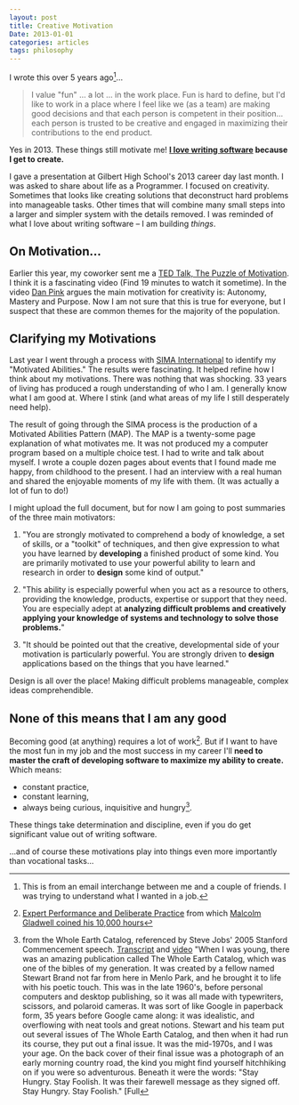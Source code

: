 ```yaml
---
layout: post
title: Creative Motivation
Date: 2013-01-01
categories: articles
tags: philosophy
--- 
```


I wrote this over 5 years ago[^1]...

> I value "fun" ... a lot ... in the work place. Fun is hard to define, but I'd like to work in a place where I feel like we (as a team) are making good decisions and that each person is competent in their position... each person is trusted to be creative and engaged in maximizing their contributions to the end product. 
 

Yes in 2013. These things still motivate me! **[I love writing software](/resume/) because I get to create.**

I gave a presentation at Gilbert High School's 2013 career day last month. I was asked to share about life as a Programmer. I focused on creativity. Sometimes that looks like creating solutions that deconstruct hard problems into manageable tasks. Other times that will combine many small steps into a larger and simpler system with the details removed. I was reminded of what I love about writing software – I am building *things*.

## On Motivation...

Earlier this year, my coworker sent me a [TED Talk, The Puzzle of Motivation](http://www.ted.com/talks/dan_pink_on_motivation.html). I think it is a fascinating video (Find 19 minutes to watch it sometime).  In the video [Dan Pink](http://www.danpink.com/) argues the main motivation for creativity is: Autonomy, Mastery
and Purpose. Now I am not sure that this is true for everyone, but I suspect that these are common themes for the majority of the population.

## Clarifying my Motivations

Last year I went through a process with [SIMA International](http://www.simainternational.com/sima.cfm) to  identify my "Motivated Abilities." The results were fascinating. It helped refine how I think about my motivations. There was nothing that was shocking. 33 years of living has produced a rough understanding of who I am. I generally know what I am good at. Where I stink (and what areas of my life I still desperately need help). 

The result of going through the SIMA process is the production of a Motivated Abilities Pattern (MAP). The MAP is a twenty-some page explanation of what motivates me. It was not produced my a computer program based on a multiple choice test. I had to write and talk about myself. I wrote a couple dozen pages about events that I found made me happy, from childhood to the present. I had an interview with a real human and shared the enjoyable moments of my life with them. (It was actually a lot of fun to do!)

I might upload the full document, but for now I am going to post summaries of the three main motivators:

1. "You are strongly motivated to comprehend a body of knowledge, a set of skills, or a "toolkit" of techniques, and then give expression to what you have learned by **developing** a finished product of some kind. You are primarily motivated to use your powerful ability to learn and research in order to **design** some kind of output."

2. "This ability is especially powerful when you act as a resource to others, providing the knowledge, products, expertise or support that they need. You are especially adept at **analyzing difficult problems and creatively applying your knowledge of systems and technology to solve those problems.**"

3. "It should be pointed out that the creative, developmental side of your motivation is particularly powerful. You are strongly driven to **design** applications based on the things that you have learned."

Design is all over the place! Making difficult problems manageable, complex ideas comprehendible. 

## None of this means that I am any good

Becoming good (at anything) requires a lot of work[^2]. But if I want to have the most fun in my job and the most success in my career I'll **need to master the craft of developing software to maximize my ability to create.** Which means:
- constant practice, 
- constant learning, 
- always being curious, inquisitive and hungry[^3]. 

These things take determination and discipline, even if you do get significant value out of writing software.

...and of course these motivations play into things even more importantly than vocational tasks...

[^1]: This is from an email interchange between me and a couple of friends. I was trying to understand what I wanted in a job.

[^2]: [Expert Performance and Deliberate Practice](http://www.psy.fsu.edu/faculty/ericsson/ericsson.exp.perf.html) from which [Malcolm Gladwell coined his 10,000 hours](http://www.gladwell.com/outliers/outliers_excerpt1.html)

[^3]: from the Whole Earth Catalog, referenced by Steve Jobs' 2005 Stanford Commencement speech. [Transcript](http://www.networkworld.com/community/print/82638) and [video](http://www.youtube.com/watch?v=VHWUCX6osgM)  "When I was young, there was an amazing publication called The Whole Earth Catalog, which was one of the bibles of my generation. It was created by a fellow named Stewart Brand not far from here in Menlo Park, and he brought it to life with his poetic touch. This was in the late 1960's, before personal computers and desktop publishing, so it was all made with typewriters, scissors, and polaroid cameras. It was sort of like Google in paperback form, 35 years before Google came along: it was idealistic, and overflowing with neat tools and great notions. Stewart and his team put out several issues of The Whole Earth Catalog, and then when it had run its course, they put out a final issue. It was the mid-1970s, and I was your age. On the back cover of their final issue was a photograph of an early morning country road, the kind you might find yourself hitchhiking on if you were so adventurous. Beneath it were the words: "Stay Hungry. Stay Foolish. It was their farewell message as they signed off. Stay Hungry. Stay Foolish." [Full 